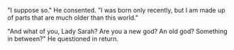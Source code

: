 "I suppose so." He consented. "I was born only recently, but I am made up of parts that are much older than this world."

"And what of you, Lady Sarah? Are you a new god? An old god? Something in between?" He questioned in return.
